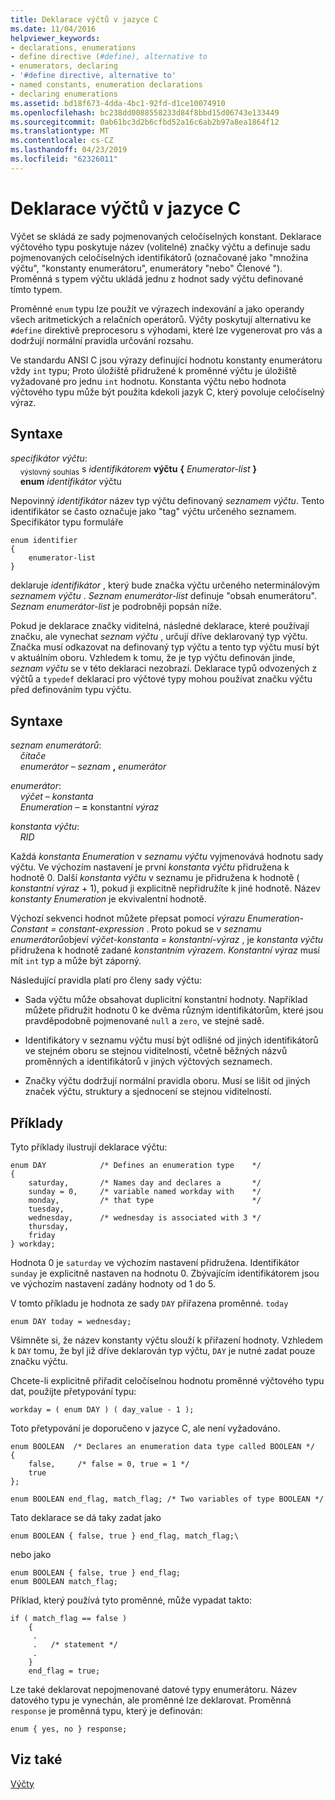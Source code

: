 ```yaml
---
title: Deklarace výčtů v jazyce C
ms.date: 11/04/2016
helpviewer_keywords:
- declarations, enumerations
- define directive (#define), alternative to
- enumerators, declaring
- '#define directive, alternative to'
- named constants, enumeration declarations
- declaring enumerations
ms.assetid: bd18f673-4dda-4bc1-92fd-d1ce10074910
ms.openlocfilehash: bc238dd0088558233d84f8bbd15d06743e133449
ms.sourcegitcommit: 0ab61bc3d2b6cfbd52a16c6ab2b97a8ea1864f12
ms.translationtype: MT
ms.contentlocale: cs-CZ
ms.lasthandoff: 04/23/2019
ms.locfileid: "62326011"
---
```

# <a name="c-enumeration-declarations"></a>Deklarace výčtů v jazyce C

Výčet se skládá ze sady pojmenovaných celočíselných konstant. Deklarace výčtového typu poskytuje název (volitelné) značky výčtu a definuje sadu pojmenovaných celočíselných identifikátorů (označované jako "množina výčtu", "konstanty enumerátoru", enumerátory "nebo" Členové "). Proměnná s typem výčtu ukládá jednu z hodnot sady výčtu definované tímto typem.

Proměnné `enum` typu lze použít ve výrazech indexování a jako operandy všech aritmetických a relačních operátorů. Výčty poskytují alternativu ke `#define` direktivě preprocesoru s výhodami, které lze vygenerovat pro vás a dodržují normální pravidla určování rozsahu.

Ve standardu ANSI C jsou výrazy definující hodnotu konstanty enumerátoru vždy `int` typu; Proto úložiště přidružené k proměnné výčtu je úložiště vyžadované pro jednu `int` hodnotu. Konstanta výčtu nebo hodnota výčtového typu může být použita kdekoli jazyk C, který povoluje celočíselný výraz.

## <a name="syntax"></a>Syntaxe

*specifikátor výčtu*:<br/>
&nbsp;&nbsp;&nbsp;&nbsp;<sub>výslovný souhlas</sub> s *identifikátorem* **výčtu** **{** *Enumerator-list* **}**<br/>
&nbsp;&nbsp;&nbsp;&nbsp;**enum** *identifikátor* výčtu

Nepovinný *identifikátor* název typ výčtu definovaný *seznamem výčtu*. Tento identifikátor se často označuje jako "tag" výčtu určeného seznamem. Specifikátor typu formuláře

```
enum identifier
{
    enumerator-list
}
```

deklaruje *identifikátor* , který bude značka výčtu určeného neterminálovým *seznamem výčtu* . *Seznam enumerátor-list* definuje "obsah enumerátoru". *Seznam enumerátor-list* je podrobněji popsán níže.

Pokud je deklarace značky viditelná, následné deklarace, které používají značku, ale vynechat *seznam výčtu* , určují dříve deklarovaný typ výčtu. Značka musí odkazovat na definovaný typ výčtu a tento typ výčtu musí být v aktuálním oboru. Vzhledem k tomu, že je typ výčtu definován jinde, *seznam výčtu* se v této deklaraci nezobrazí. Deklarace typů odvozených z výčtů a `typedef` deklarací pro výčtové typy mohou používat značku výčtu před definováním typu výčtu.

## <a name="syntax"></a>Syntaxe

*seznam enumerátorů*:<br/>
&nbsp;&nbsp;&nbsp;&nbsp;*čítače*<br/>
&nbsp;&nbsp;&nbsp;&nbsp;*enumerátor – seznam* **,** *enumerátor*

*enumerátor*:<br/>
&nbsp;&nbsp;&nbsp;&nbsp;*výčet – konstanta*<br/>
&nbsp;&nbsp;&nbsp;&nbsp;*Enumeration –* **=** konstantní *výraz*

*konstanta výčtu*:<br/>
&nbsp;&nbsp;&nbsp;&nbsp;*RID*

Každá *konstanta Enumeration* v *seznamu výčtu* vyjmenovává hodnotu sady výčtu. Ve výchozím nastavení je první *konstanta výčtu* přidružena k hodnotě 0. Další *konstanta výčtu* v seznamu je přidružena k hodnotě ( *konstantní výraz* + 1), pokud ji explicitně nepřidružíte k jiné hodnotě. Název *konstanty Enumeration* je ekvivalentní hodnotě.

Výchozí sekvenci hodnot můžete přepsat pomocí *výrazu Enumeration-Constant = constant-expression* . Proto pokud se v *seznamu enumerátorů*objeví *výčet-konstanta = konstantní-výraz* , je *konstanta výčtu* přidružena k hodnotě zadané *konstantním výrazem*. *Konstantní výraz* musí mít `int` typ a může být záporný.

Následující pravidla platí pro členy sady výčtu:

- Sada výčtu může obsahovat duplicitní konstantní hodnoty. Například můžete přidružit hodnotu 0 ke dvěma různým identifikátorům, které jsou pravděpodobně pojmenované `null` a `zero`, ve stejné sadě.

- Identifikátory v seznamu výčtu musí být odlišné od jiných identifikátorů ve stejném oboru se stejnou viditelností, včetně běžných názvů proměnných a identifikátorů v jiných výčtových seznamech.

- Značky výčtu dodržují normální pravidla oboru. Musí se lišit od jiných značek výčtu, struktury a sjednocení se stejnou viditelností.

## <a name="examples"></a>Příklady

Tyto příklady ilustrují deklarace výčtu:

```
enum DAY            /* Defines an enumeration type    */
{
    saturday,       /* Names day and declares a       */
    sunday = 0,     /* variable named workday with    */
    monday,         /* that type                      */
    tuesday,
    wednesday,      /* wednesday is associated with 3 */
    thursday,
    friday
} workday;
```

Hodnota 0 je `saturday` ve výchozím nastavení přidružena. Identifikátor `sunday` je explicitně nastaven na hodnotu 0. Zbývajícím identifikátorem jsou ve výchozím nastavení zadány hodnoty od 1 do 5.

V tomto příkladu je hodnota ze sady `DAY` přiřazena proměnné. `today`

```
enum DAY today = wednesday;
```

Všimněte si, že název konstanty výčtu slouží k přiřazení hodnoty. Vzhledem k `DAY` tomu, že byl již dříve deklarován typ výčtu, `DAY` je nutné zadat pouze značku výčtu.

Chcete-li explicitně přiřadit celočíselnou hodnotu proměnné výčtového typu dat, použijte přetypování typu:

```
workday = ( enum DAY ) ( day_value - 1 );
```

Toto přetypování je doporučeno v jazyce C, ale není vyžadováno.

```
enum BOOLEAN  /* Declares an enumeration data type called BOOLEAN */
{
    false,     /* false = 0, true = 1 */
    true
};

enum BOOLEAN end_flag, match_flag; /* Two variables of type BOOLEAN */
```

Tato deklarace se dá taky zadat jako

```
enum BOOLEAN { false, true } end_flag, match_flag;\
```

nebo jako

```
enum BOOLEAN { false, true } end_flag;
enum BOOLEAN match_flag;
```

Příklad, který používá tyto proměnné, může vypadat takto:

```
if ( match_flag == false )
    {
     .
     .   /* statement */
     .
    }
    end_flag = true;
```

Lze také deklarovat nepojmenované datové typy enumerátoru. Název datového typu je vynechán, ale proměnné lze deklarovat. Proměnná `response` je proměnná typu, který je definován:

```
enum { yes, no } response;
```

## <a name="see-also"></a>Viz také

[Výčty](../cpp/enumerations-cpp.md)

